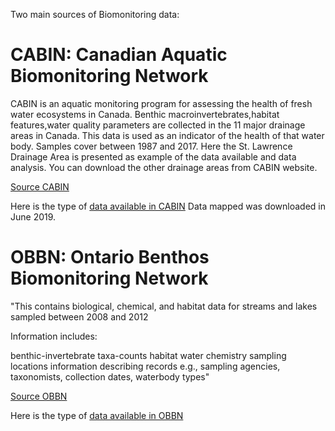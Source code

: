 Two main sources of Biomonitoring data: 

# CABIN: Canadian Aquatic Biomonitoring Network

CABIN is an aquatic monitoring program for assessing the health of fresh water ecosystems in Canada. Benthic macroinvertebrates,habitat features,water quality parameters are collected in the 11 major drainage areas in Canada. This data is used as an indicator of the health of that water body. Samples cover between 1987 and 2017.
Here the St. Lawrence Drainage Area is presented as example of the data available and data analysis. You can download the other drainage areas from CABIN website.

[Source CABIN]: https://open.canada.ca/data/en/dataset/13564ca4-e330-40a5-9521-bfb1be767147
[Source CABIN]

[data available in CABIN]: https://github.com/alminagorta/CanadaProject/blob/master/Benthic_Habitat_Data/CABIN%20Field%20Descriptions.pdf
Here is the type of [data available in CABIN]
Data mapped was downloaded in June 2019. 


# OBBN: Ontario Benthos Biomonitoring Network

"This contains biological, chemical, and habitat data for streams and lakes sampled between 2008 and 2012

Information includes:

benthic-invertebrate taxa-counts
habitat
water chemistry
sampling locations
information describing records e.g., sampling agencies, taxonomists, collection dates, waterbody types"

[Source OBBN]: https://www.ontario.ca/data/ontario-benthos-biomonitoring-network
[Source OBBN]

[data available in OBBN]: https://github.com/alminagorta/CanadaProject/blob/master/Benthic_Habitat_Data/OBBN%20Field%20Descriptions.pdf
Here is the type of [data available in OBBN]
